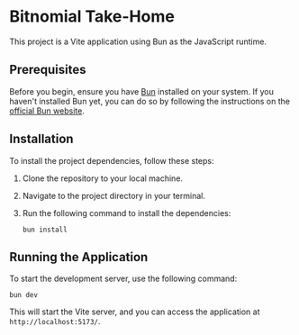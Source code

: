 # Bitnomial Take-Home

This project is a Vite application using Bun as the JavaScript runtime.

## Prerequisites

Before you begin, ensure you have [Bun](https://bun.sh/) installed on your system. If you haven't installed Bun yet, you can do so by following the instructions on the [official Bun website](https://bun.sh/docs/installation).

## Installation

To install the project dependencies, follow these steps:

1. Clone the repository to your local machine.
2. Navigate to the project directory in your terminal.
3. Run the following command to install the dependencies:

   ```
   bun install
   ```

## Running the Application

To start the development server, use the following command:

```
bun dev
```

This will start the Vite server, and you can access the application at `http://localhost:5173/`.

